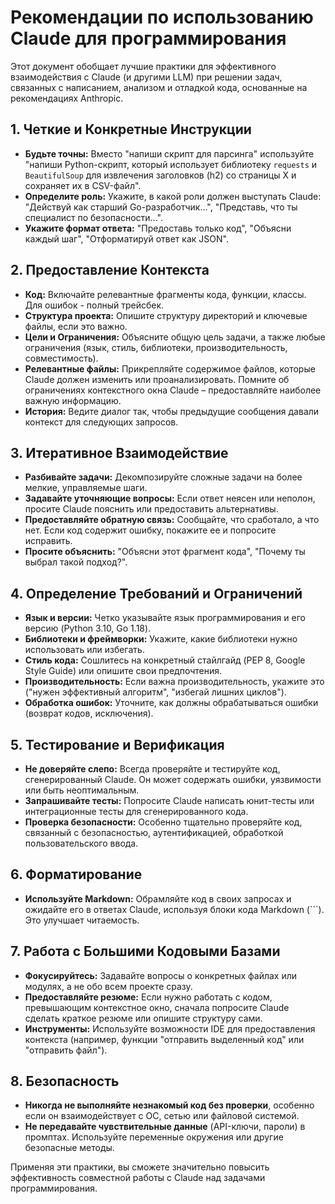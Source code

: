 # Рекомендации по использованию Claude для программирования

Этот документ обобщает лучшие практики для эффективного взаимодействия с Claude (и другими LLM) при решении задач, связанных с написанием, анализом и отладкой кода, основанные на рекомендациях Anthropic.

## 1. Четкие и Конкретные Инструкции

*   **Будьте точны:** Вместо "напиши скрипт для парсинга" используйте "напиши Python-скрипт, который использует библиотеку `requests` и `BeautifulSoup` для извлечения заголовков (h2) со страницы X и сохраняет их в CSV-файл".
*   **Определите роль:** Укажите, в какой роли должен выступать Claude: "Действуй как старший Go-разработчик...", "Представь, что ты специалист по безопасности...".
*   **Укажите формат ответа:** "Предоставь только код", "Объясни каждый шаг", "Отформатируй ответ как JSON".

## 2. Предоставление Контекста

*   **Код:** Включайте релевантные фрагменты кода, функции, классы. Для ошибок - полный трейсбек.
*   **Структура проекта:** Опишите структуру директорий и ключевые файлы, если это важно.
*   **Цели и Ограничения:** Объясните общую цель задачи, а также любые ограничения (язык, стиль, библиотеки, производительность, совместимость).
*   **Релевантные файлы:** Прикрепляйте содержимое файлов, которые Claude должен изменить или проанализировать. Помните об ограничениях контекстного окна Claude – предоставляйте наиболее важную информацию.
*   **История:** Ведите диалог так, чтобы предыдущие сообщения давали контекст для следующих запросов.

## 3. Итеративное Взаимодействие

*   **Разбивайте задачи:** Декомпозируйте сложные задачи на более мелкие, управляемые шаги.
*   **Задавайте уточняющие вопросы:** Если ответ неясен или неполон, просите Claude пояснить или предоставить альтернативы.
*   **Предоставляйте обратную связь:** Сообщайте, что сработало, а что нет. Если код содержит ошибку, покажите ее и попросите исправить.
*   **Просите объяснить:** "Объясни этот фрагмент кода", "Почему ты выбрал такой подход?".

## 4. Определение Требований и Ограничений

*   **Язык и версии:** Четко указывайте язык программирования и его версию (Python 3.10, Go 1.18).
*   **Библиотеки и фреймворки:** Укажите, какие библиотеки нужно использовать или избегать.
*   **Стиль кода:** Сошлитесь на конкретный стайлгайд (PEP 8, Google Style Guide) или опишите свои предпочтения.
*   **Производительность:** Если важна производительность, укажите это ("нужен эффективный алгоритм", "избегай лишних циклов").
*   **Обработка ошибок:** Уточните, как должны обрабатываться ошибки (возврат кодов, исключения).

## 5. Тестирование и Верификация

*   **Не доверяйте слепо:** Всегда проверяйте и тестируйте код, сгенерированный Claude. Он может содержать ошибки, уязвимости или быть неоптимальным.
*   **Запрашивайте тесты:** Попросите Claude написать юнит-тесты или интеграционные тесты для сгенерированного кода.
*   **Проверка безопасности:** Особенно тщательно проверяйте код, связанный с безопасностью, аутентификацией, обработкой пользовательского ввода.

## 6. Форматирование

*   **Используйте Markdown:** Обрамляйте код в своих запросах и ожидайте его в ответах Claude, используя блоки кода Markdown (```). Это улучшает читаемость.

## 7. Работа с Большими Кодовыми Базами

*   **Фокусируйтесь:** Задавайте вопросы о конкретных файлах или модулях, а не обо всем проекте сразу.
*   **Предоставляйте резюме:** Если нужно работать с кодом, превышающим контекстное окно, сначала попросите Claude сделать краткое резюме или опишите структуру сами.
*   **Инструменты:** Используйте возможности IDE для предоставления контекста (например, функции "отправить выделенный код" или "отправить файл").

## 8. Безопасность

*   **Никогда не выполняйте незнакомый код без проверки**, особенно если он взаимодействует с ОС, сетью или файловой системой.
*   **Не передавайте чувствительные данные** (API-ключи, пароли) в промптах. Используйте переменные окружения или другие безопасные методы.

Применяя эти практики, вы сможете значительно повысить эффективность совместной работы с Claude над задачами программирования. 